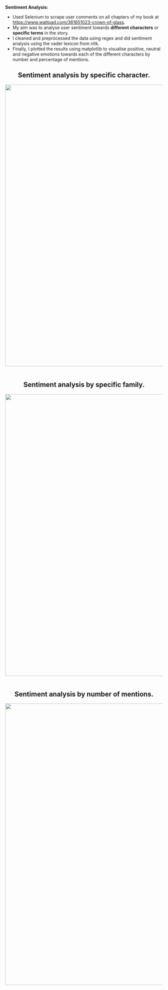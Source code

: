 **Sentiment Analysis:**
- Used Selenium to scrape user comments on all chapters of my book at https://www.wattpad.com/361651023-crown-of-glass. 
- My aim was to analyse user sentiment towards **different characters** or **specific terms** in the story. 
- I cleaned and preprocessed the data using regex and did sentiment analysis using the vader lexicon from nltk. 
- Finally, I plotted the results using matplotlib to visualise positive, neutral and negative emotions towards each of the different characters by number and percentage of mentions.

<div align="center">
  <h2>Sentiment analysis by specific character.</h2>
  <img src="https://github.com/rubyruins/characterwise-user-sentiment/blob/master/screenshots/1.PNG" width="900"> &nbsp;
</div>

<div align="center">
  <h2>Sentiment analysis by specific family.</h2>
  <img src="https://github.com/rubyruins/characterwise-user-sentiment/blob/master/screenshots/2.PNG" width="900"> &nbsp;
</div>

<div align="center">
  <h2>Sentiment analysis by number of mentions.</h2>
  <img src="https://github.com/rubyruins/characterwise-user-sentiment/blob/master/screenshots/3.PNG" width="900"> &nbsp;
</div>
